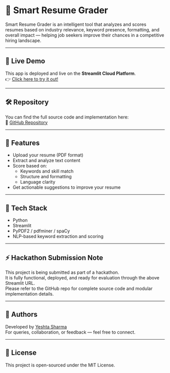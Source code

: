 # 🧠 Smart Resume Grader

Smart Resume Grader is an intelligent tool that analyzes and scores resumes based on industry relevance, keyword presence, formatting, and overall impact — helping job seekers improve their chances in a competitive hiring landscape.

---

## 🚀 Live Demo

This app is deployed and live on the **Streamlit Cloud Platform**.  
👉 [Click here to try it out!](https://smartresumegrader-v1.streamlit.app/)

---

## 🛠 Repository

You can find the full source code and implementation here:  
📂 [GitHub Repository](https://github.com/yeshtashri/Smart_Resume_Grader.git)

---

## 📌 Features

- Upload your resume (PDF format)
- Extract and analyze text content
- Score based on:
  - Keywords and skill match
  - Structure and formatting
  - Language clarity
- Get actionable suggestions to improve your resume

---

## 🧩 Tech Stack

- Python
- Streamlit
- PyPDF2 / pdfminer / spaCy
- NLP-based keyword extraction and scoring

---

## ⚡ Hackathon Submission Note

This project is being submitted as part of a hackathon.  
It is fully functional, deployed, and ready for evaluation through the above Streamlit URL.  
Please refer to the GitHub repo for complete source code and modular implementation details.

---

## 🙌 Authors

Developed by [Yeshta Sharma](https://github.com/yeshtashri)  
For queries, collaboration, or feedback — feel free to connect.

---

## 📄 License

This project is open-sourced under the MIT License.
